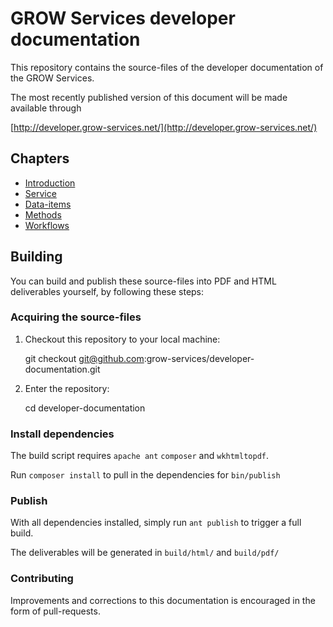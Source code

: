 # GROW Services developer documentation

This repository contains the source-files of the developer documentation of the GROW Services.

The most recently published version of this document will be made available through

[http://developer.grow-services.net/](http://developer.grow-services.net/)

## Chapters

* [Introduction](src/introduction.md)
* [Service](src/service.md)
* [Data-items](src/dataitems.md)
* [Methods](src/methods.md)
* [Workflows](src/workflows.md)

## Building

You can build and publish these source-files into PDF and HTML deliverables yourself, by following these steps:

### Acquiring the source-files

1. Checkout this repository to your local machine:

    git checkout git@github.com:grow-services/developer-documentation.git

2. Enter the repository:

    cd developer-documentation

### Install dependencies

The build script requires `apache ant` `composer` and `wkhtmltopdf`.

Run `composer install` to pull in the dependencies for `bin/publish`

### Publish

With all dependencies installed, simply run `ant publish` to trigger a full build.

The deliverables will be generated in `build/html/` and `build/pdf/`

### Contributing

Improvements and corrections to this documentation is encouraged in the form of pull-requests.

